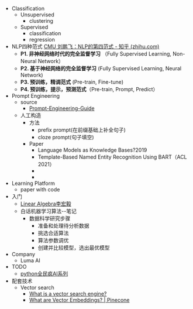 - Classification
	- Unsupervised
		- clustering
	- Supervised
		- classification
		- regression
- NLP四种范式 [CMU 刘鹏飞：NLP的第四范式 - 知乎 (zhihu.com)](https://zhuanlan.zhihu.com/p/397004230)
	- **P1. 非神经网络时代的完全监督学习** （Fully Supervised Learning, Non-Neural Network）
	- **P2. 基于神经网络的完全监督学习** (Fully Supervised Learning, Neural Network)
	- **P3. 预训练，精调范式** (Pre-train, Fine-tune)
	- **P4. 预训练，提示，预测范式**（Pre-train, Prompt, Predict）
- Prompt Engineering
	- source
		- [Prompt-Engineering-Guide](https://github.com/dair-ai/Prompt-Engineering-Guide)
	- 人工构造
		- 方法
			- prefix prompt(在前缀基础上补全句子)
			- cloze prompt(句子填空)
		- Paper
			- Language Models as Knowledge Bases?2019
			- Template-Based Named Entity Recognition Using BART（ACL 2021）
			-
			-
- Learning Platform
	- paper with code
- 入门
	- [Linear Algebra李宏毅](https://speech.ee.ntu.edu.tw/~hylee/la/2021-fall.php)
	- 白话机器学习算法--笔记
		- 数据科学研究步骤
			- 准备和处理待分析数据
			- 挑选合适算法
			- 算法参数调优
			- 创建并比较模型，选出最优模型
- Company
	- Luma AI
- TODO
	- [python全民疯AI系列](https://www.youtube.com/watch?v=P42GqxCXkY8&list=PLXSkku8eiD-iFRBr11rV83579hing3gMU)
- 配套技术
	- Vector search
		- [What is a vector search engine?](https://dev.to/asmitbm/what-are-vector-search-engines-3lp1#:~:text=Vector%20search%20can%20be%20used,(Source%3A%20Microsoft%20AI))
		- [What are Vector Embeddings? | Pinecone](https://www.pinecone.io/learn/vector-embeddings/)